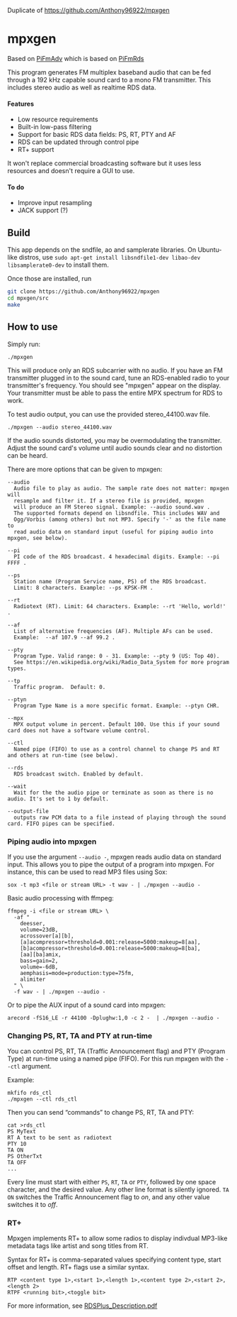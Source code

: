 Duplicate of https://github.com/Anthony96922/mpxgen

# mpxgen
Based on [PiFmAdv](https://github.com/miegl/PiFmAdv) which is based on [PiFmRds](https://github.com/ChristopheJacquet/PiFmRds)

This program generates FM multiplex baseband audio that can be fed through a 192 kHz capable sound card to a mono FM transmitter. This includes stereo audio as well as realtime RDS data.

#### Features
- Low resource requirements
- Built-in low-pass filtering
- Support for basic RDS data fields: PS, RT, PTY and AF
- RDS can be updated through control pipe
- RT+ support

It won't replace commercial broadcasting software but it uses less resources and doesn't require a GUI to use.

#### To do
- Improve input resampling
- JACK support (?)

## Build
This app depends on the sndfile, ao and samplerate libraries. On Ubuntu-like distros, use `sudo apt-get install libsndfile1-dev libao-dev libsamplerate0-dev` to install them.

Once those are installed, run
```sh
git clone https://github.com/Anthony96922/mpxgen
cd mpxgen/src
make
```

## How to use
Simply run:
```
./mpxgen
```
This will produce only an RDS subcarrier with no audio. If you have an FM transmitter plugged in to the sound card, tune an RDS-enabled radio to your transmitter's frequency. You should see "mpxgen" appear on the display. Your transmitter must be able to pass the entire MPX spectrum for RDS to work.

To test audio output, you can use the provided stereo_44100.wav file.
```
./mpxgen --audio stereo_44100.wav
```
If the audio sounds distorted, you may be overmodulating the transmitter. Adjust the sound card's volume until audio sounds clear and no distortion can be heard.

There are more options that can be given to mpxgen:
```
--audio
  Audio file to play as audio. The sample rate does not matter: mpxgen will
  resample and filter it. If a stereo file is provided, mpxgen
  will produce an FM Stereo signal. Example: --audio sound.wav .
  The supported formats depend on libsndfile. This includes WAV and
  Ogg/Vorbis (among others) but not MP3. Specify '-' as the file name to
  read audio data on standard input (useful for piping audio into mpxgen, see below).

--pi
  PI code of the RDS broadcast. 4 hexadecimal digits. Example: --pi FFFF .

--ps
  Station name (Program Service name, PS) of the RDS broadcast.
  Limit: 8 characters. Example: --ps KPSK-FM .

--rt
  Radiotext (RT). Limit: 64 characters. Example: --rt 'Hello, world!' .

--af
  List of alternative frequencies (AF). Multiple AFs can be used.
  Example:  --af 107.9 --af 99.2 .

--pty
  Program Type. Valid range: 0 - 31. Example: --pty 9 (US: Top 40).
  See https://en.wikipedia.org/wiki/Radio_Data_System for more program types.

--tp
  Traffic program.  Default: 0.

--ptyn
  Program Type Name is a more specific format. Example: --ptyn CHR.

--mpx
  MPX output volume in percent. Default 100. Use this if your sound card does not have a software volume control.

--ctl
  Named pipe (FIFO) to use as a control channel to change PS and RT and others at run-time (see below).

--rds
  RDS broadcast switch. Enabled by default.

--wait
  Wait for the the audio pipe or terminate as soon as there is no audio. It's set to 1 by default.

--output-file
  outputs raw PCM data to a file instead of playing through the sound card. FIFO pipes can be specified.
```

### Piping audio into mpxgen
If you use the argument `--audio -`, mpxgen reads audio data on standard input. This allows you to pipe the output of a program into mpxgen. For instance, this can be used to read MP3 files using Sox:
```
sox -t mp3 <file or stream URL> -t wav - | ./mpxgen --audio -
```
Basic audio processing with ffmpeg:
```
ffmpeg -i <file or stream URL> \
  -af "
    deesser,
    volume=23dB,
    acrossover[a][b],
    [a]acompressor=threshold=0.001:release=5000:makeup=8[aa],
    [b]acompressor=threshold=0.001:release=5000:makeup=8[ba],
    [aa][ba]amix,
    bass=gain=2,
    volume=-6dB,
    aemphasis=mode=production:type=75fm,
    alimiter
  " \
  -f wav - | ./mpxgen --audio -
```
Or to pipe the AUX input of a sound card into mpxgen:
```
arecord -fS16_LE -r 44100 -Dplughw:1,0 -c 2 -  | ./mpxgen --audio -
```
### Changing PS, RT, TA and PTY at run-time
You can control PS, RT, TA (Traffic Announcement flag) and PTY (Program Type) at run-time using a named pipe (FIFO). For this run mpxgen with the `--ctl` argument.

Example:
```
mkfifo rds_ctl
./mpxgen --ctl rds_ctl
```
Then you can send “commands” to change PS, RT, TA and PTY:
```
cat >rds_ctl
PS MyText
RT A text to be sent as radiotext
PTY 10
TA ON
PS OtherTxt
TA OFF
...
```
Every line must start with either `PS`, `RT`, `TA` or `PTY`, followed by one space character, and the desired value. Any other line format is silently ignored. `TA ON` switches the Traffic Announcement flag to *on*, and any other value switches it to *off*.

### RT+
Mpxgen implements RT+ to allow some radios to display indivdual MP3-like metadata tags like artist and song titles from RT.

Syntax for RT+ is comma-separated values specifying content type, start offset and length. RT+ flags use a similar syntax.
```
RTP <content type 1>,<start 1>,<length 1>,<content type 2>,<start 2>,<length 2>
RTPF <running bit>,<toggle bit>
```
For more information, see [RDSPlus_Description.pdf](https://web.archive.org/web/20170312183239/http://www.nprlabs.org/sites/nprlabs/files/documents/pad/RDSPlus_Description.pdf)
